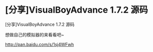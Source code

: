# [分享]VisualBoyAdvance 1.7.2 源码

[分享]VisualBoyAdvance 1.7.2 源码

想做自己的模拟器的来看看吧~

http://pan.baidu.com/s/1sj4WFwh

